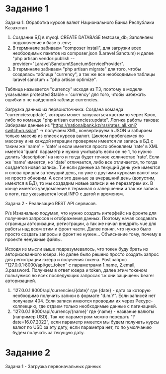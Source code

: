 # Задание 1
Задача 1. Обработка курсов валют Национального Банка Республики Казахстан

1) Создание БД в mysql. CREATE DATABASE testcase_db; Заполняем подключение к базе в .env;
2) В терминале забиваем "composer install", для загрузки всех необходимых пакетов из composer.json (Laravel Sanctum) и далее "php artisan vendor:publish --provider="Laravel\Sanctum\SanctumServiceProvider".
3) В терминале забиваем "php artisan migrate" для того, чтобы создалась таблица "currency", а так же все необходимые таблицы laravel sanctum + "php artisan optimize".

Таблица называется "currency" исходя из ТЗ, поэтому в модели указываем protected $table = 'currency' для того, чтобы избежать ошибки о не найденной таблице currencies.

Загрузка данных из первоисточника: Создана команда "currencies:update", которая может запускаться кастомно через Крон, либо по команде "php artisan currencies:update". Логика работы такова: Забираем данные из "https://nationalbank.kz/rss/rates_all.xml?switch=russian" -> получаем XML, конвертируем в JSON и забираем только массив из список курсов валют. Циклом пробегаемся по массиву и на каждой итерации проверяем имеется ли запись в БД с таким же 'name' + 'date' и если имеется просто обновляем 'rate' в XML имеется 'quant' параметр и нужно учитывать если он не 1, то нужно делить 'description' на него и тогда будет точное количество 'rate'. Если же 'name' имеется, но 'date' отличается, либо все отличается, то тогда создается новая запись. Т.е если данные за текущий день уже имеются и снова пришли за текущий день, но уже с другими курсами валют мы их просто обновим. А если это данные за вчерашний день (допустим, имеются в БД), то мы создадим новые записи и не перезатрем их.
В конце имеется уведомление в терминал о завершении и так же запись в логи, где указывается local.INFO с датой и временем.

Задача 2 - Реализация REST API сервисов.

P/s Изначально подумал, что нужно создать интерфейс на фронте для получения запросов и отображения данных. Поэтому начал создавать страницы авторизации, регистрации, а так же начал внедрять vue для работы над всем этим и фронт части. Далее понял, что нужно было просто создать запросы и фронт не нужен... Объяснение тому, почему в проекте ненужные файлы.

Исходя из мысли выше подразумевалось, что токен буду брать из авторизованного юзера. Но далее было решено просто создать запрос для регистрации юзера и получения токена.
Post запрос "127.0.0.1:8000/api/get_token" с параметрами 1.name, 2.email, 3.password. Получаем в ответ юзера и token, далее этим токеном пользуемся во всех последующих запросах т.к они защищены bearer авторизацией.

1) '127.0.0.1:8000/api/currencies/{date}' где {date} - дата за которую необходимо получить записи в формате "d.m.Y". Если записей нет получаем 404. Если записи имеются проводим их через Ресурс-коллекцию, где отдаем только необходимые данные с пагинацией.
2) '127.0.0.1:8000/api/currency/{name}' где {name} - название валюты (например USD). Так же параметром можно передать "?date=16.07.2022", если параметр имеется мы будем получать курсы валют по USD за эту дату, если параметра нет, то по умолчанию будем получать за текущую дату.


# Задание 2
Задача 1 - Загрузка первоначальных данных
